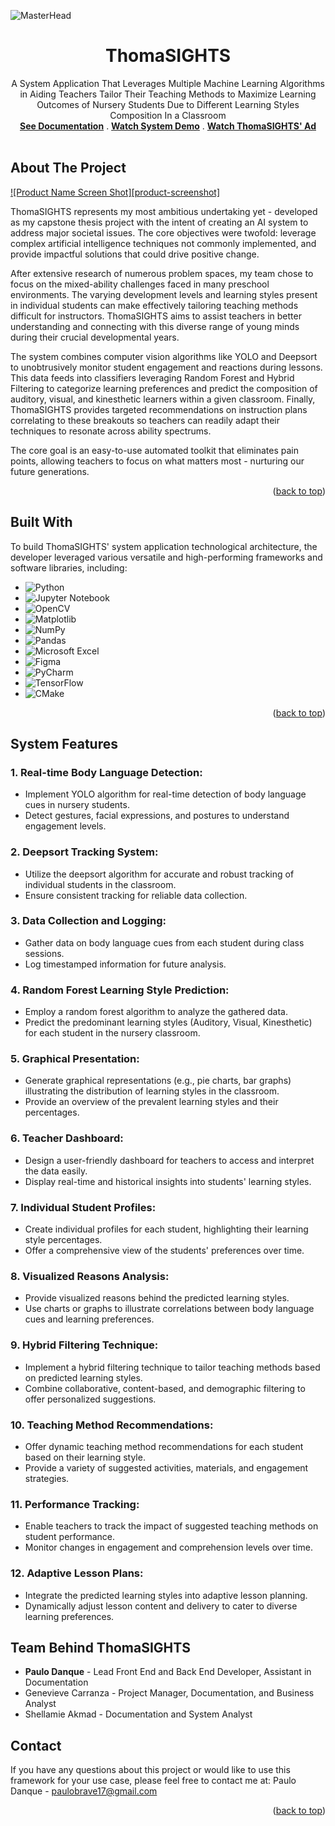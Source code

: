 <!-- PROJECT LOGO -->

  ![MasterHead](https://github.com/paulopoig/ThomaSIGHTS/assets/78188625/62df3cef-422d-4fe7-9e8b-946367249cba)

  <h1 align="center">ThomaSIGHTS</h1>

  <p align="center">
    A System Application That Leverages Multiple Machine Learning Algorithms in Aiding Teachers Tailor Their Teaching Methods to Maximize Learning Outcomes of Nursery Students Due to Different Learning Styles Composition In a Classroom
    <br />
    <a href="https://drive.google.com/file/d/1eMTATyIK4Uh_Yl0GJzQ8yhgtqbF75fE_/view?usp=sharing"><strong>See Documentation</strong></a>
    .
    <a href="https://youtu.be/7aUmeoz8KrI?si=hRX5-aCnJxkqTe42"><strong>Watch System Demo</strong></a>
    .
    <a href="https://youtu.be/gW8eqQgLIYc?si=w6pWKs6iOpxIGV27"><strong>Watch ThomaSIGHTS' Ad</strong></a>
    <br />
    <br />
   
  </p>
</div>


<!-- ABOUT THE PROJECT -->
## About The Project

[![Product Name Screen Shot][product-screenshot]](https://example.com)

ThomaSIGHTS represents my most ambitious undertaking yet - developed as my capstone thesis project with the intent of creating an AI system to address major societal issues. The core objectives were twofold: leverage complex artificial intelligence techniques not commonly implemented, and provide impactful solutions that could drive positive change.

After extensive research of numerous problem spaces, my team chose to focus on the mixed-ability challenges faced in many preschool environments. The varying development levels and learning styles present in individual students can make effectively tailoring teaching methods difficult for instructors. ThomaSIGHTS aims to assist teachers in better understanding and connecting with this diverse range of young minds during their crucial developmental years.

The system combines computer vision algorithms like YOLO and Deepsort to unobtrusively monitor student engagement and reactions during lessons. This data feeds into classifiers leveraging Random Forest and Hybrid Filtering to categorize learning preferences and predict the composition of auditory, visual, and kinesthetic learners within a given classroom. Finally, ThomaSIGHTS provides targeted recommendations on instruction plans correlating to these breakouts so teachers can readily adapt their techniques to resonate across ability spectrums.

The core goal is an easy-to-use automated toolkit that eliminates pain points, allowing teachers to focus on what matters most - nurturing our future generations.


<p align="right">(<a href="#readme-top">back to top</a>)</p>



## Built With

To build ThomaSIGHTS' system application technological architecture, the developer leveraged various versatile and high-performing frameworks and software libraries, including:

* ![Python](https://img.shields.io/badge/python-3670A0?style=for-the-badge&logo=python&logoColor=ffdd54)
* ![Jupyter Notebook](https://img.shields.io/badge/jupyter-%23FA0F00.svg?style=for-the-badge&logo=jupyter&logoColor=white)
* ![OpenCV](https://img.shields.io/badge/opencv-%23white.svg?style=for-the-badge&logo=opencv&logoColor=white)
* ![Matplotlib](https://img.shields.io/badge/Matplotlib-%23ffffff.svg?style=for-the-badge&logo=Matplotlib&logoColor=black)
* ![NumPy](https://img.shields.io/badge/numpy-%23013243.svg?style=for-the-badge&logo=numpy&logoColor=white)
* ![Pandas](https://img.shields.io/badge/pandas-%23150458.svg?style=for-the-badge&logo=pandas&logoColor=white)
* ![Microsoft Excel](https://img.shields.io/badge/Microsoft_Excel-217346?style=for-the-badge&logo=microsoft-excel&logoColor=white)
* ![Figma](https://img.shields.io/badge/figma-%23F24E1E.svg?style=for-the-badge&logo=figma&logoColor=white)
* ![PyCharm](https://img.shields.io/badge/pycharm-143?style=for-the-badge&logo=pycharm&logoColor=black&color=black&labelColor=green)
* ![TensorFlow](https://img.shields.io/badge/TensorFlow-%23FF6F00.svg?style=for-the-badge&logo=TensorFlow&logoColor=white)
* ![CMake](https://img.shields.io/badge/CMake-%23008FBA.svg?style=for-the-badge&logo=cmake&logoColor=white)

  

<p align="right">(<a href="#readme-top">back to top</a>)</p>


<!-- SYSTEM FEATURES -->
## System Features

### 1. Real-time Body Language Detection:
* Implement YOLO algorithm for real-time detection of body language cues in nursery students.
* Detect gestures, facial expressions, and postures to understand engagement levels.
### 2. Deepsort Tracking System:
* Utilize the deepsort algorithm for accurate and robust tracking of individual students in the classroom.
* Ensure consistent tracking for reliable data collection.
### 3. Data Collection and Logging:
* Gather data on body language cues from each student during class sessions.
* Log timestamped information for future analysis.
### 4. Random Forest Learning Style Prediction:
* Employ a random forest algorithm to analyze the gathered data.
* Predict the predominant learning styles (Auditory, Visual, Kinesthetic) for each student in the nursery classroom.
### 5. Graphical Presentation:
* Generate graphical representations (e.g., pie charts, bar graphs) illustrating the distribution of learning styles in the classroom.
* Provide an overview of the prevalent learning styles and their percentages.
### 6. Teacher Dashboard:
* Design a user-friendly dashboard for teachers to access and interpret the data easily.
* Display real-time and historical insights into students' learning styles.
### 7. Individual Student Profiles:
* Create individual profiles for each student, highlighting their learning style percentages.
* Offer a comprehensive view of the students' preferences over time.
### 8. Visualized Reasons Analysis:
* Provide visualized reasons behind the predicted learning styles.
* Use charts or graphs to illustrate correlations between body language cues and learning preferences.
### 9. Hybrid Filtering Technique:
* Implement a hybrid filtering technique to tailor teaching methods based on predicted learning styles.
* Combine collaborative, content-based, and demographic filtering to offer personalized suggestions.
### 10. Teaching Method Recommendations:
* Offer dynamic teaching method recommendations for each student based on their learning style.
* Provide a variety of suggested activities, materials, and engagement strategies.
### 11. Performance Tracking:
* Enable teachers to track the impact of suggested teaching methods on student performance.
* Monitor changes in engagement and comprehension levels over time.
### 12. Adaptive Lesson Plans:
* Integrate the predicted learning styles into adaptive lesson planning.
* Dynamically adjust lesson content and delivery to cater to diverse learning preferences.


<!-- TEAM BEHIND PATRICK'S PIZZA -->
## Team Behind ThomaSIGHTS
* <strong>Paulo Danque</strong> - Lead Front End and Back End Developer, Assistant in Documentation
* Genevieve Carranza - Project Manager, Documentation, and Business Analyst
* Shellamie Akmad - Documentation and System Analyst

<!-- CONTACT -->
## Contact
If you have any questions about this project or would like to use this framework for your use case, please feel free to contact me at:
Paulo Danque - paulobrave17@gmail.com
<p align="right">(<a href="#readme-top">back to top</a>)</p>
